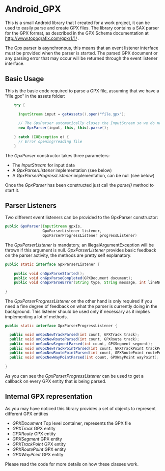Android_GPX
===========

This is a small Android library that I created for a work project, it can be used to easily parse and create GPX files.
The library contains a SAX parser for the GPX format, as described in the GPX Schema documentation at http://www.topografix.com/gpx/1/1/ .

The Gpx parser is asynchronous, this means that an event listener interface must be provided when the parser is started. The parsed GPX document or any parsing error that may occur will be returned through the event listener interface.

Basic Usage
-----------

This is the basic code required to parse a GPX file, assuming that we have a "file.gpx" in the assets folder:

```java
    try {
      
      InputStream input = getAssets().open("file.gpx");
      
      // The GpxParser automatically closes the InputStream so we do not have to bother about it
      new GpxParser(input, this, this).parse();
      
    } catch (IOException e) {
      // Error opening/reading file
    }
```

The *GpxParser* constructor takes three parameters:

  - The *InputStream* for input data
  - A *GpxParserListener* implementation (see below)
  - A *GpxParserProgressListener* implementation, can be null (see below)

Once the *GpxParser* has been constructed just call the *parse()* method to start it.

Parser Listeners
----------------

Two different event listeners can be provided to the GpxParser constructor:
```java
public GpxParser(InputStream gpxIs, 
                 GpxParserListener listener, 
                 GpxParserProgressListener progressListener)
```
The *GpxParserListener* is mandatory, an IllegalArgumentException will be thrown if this argument is null.
*GpxParserListener* provides basic feedback on the parser activity, the methods are pretty self explanatory:
```java
public static interface GpxParserListener {
		
	public void onGpxParseStarted();
	public void onGpxParseCompleted(GPXDocument document);
	public void onGpxParseError(String type, String message, int lineNumber, int columnNumber);
		
}
```
The *GpxParserProgressListener* on the other hand is only required if you need a fine degree of feedback on what the parser is currently doing in the background. This listener should be used only if necessary as it implies implementing a lot of methods.
```java
public static interface GpxParserProgressListener {

  public void onGpxNewTrackParsed(int count, GPXTrack track);
  public void onGpxNewRouteParsed(int count, GPXRoute track);
  public void onGpxNewSegmentParsed(int count, GPXSegment segment);
  public void onGpxNewTrackPointParsed(int count, GPXTrackPoint trackPoint);
  public void onGpxNewRoutePointParsed(int count, GPXRoutePoint routePoint);
  public void onGpxNewWayPointParsed(int count, GPXWayPoint wayPoint);
		
}
```
As you can see the *GpxParserProgressListener* can be used to get a callback on every GPX entity that is being parsed.

Internal GPX representation
---------------------------

As you may have noticed this library provides a set of objects to represent different GPX entities

- *GPXDocument* Top level container, represents the GPX file
- *GPXTrack* GPX <trk> entity
- *GPXRoute* GPX <rte> entity
- *GPXSegment* GPX <trkseg> entity
- *GPXTrackPoint* GPX <trkpt> entity
- *GPXRoutePoint* GPX <rtept> entity
- *GPXWayPoint* GPX <wpt> entity

Please read the code for more details on how these classes work.



 
